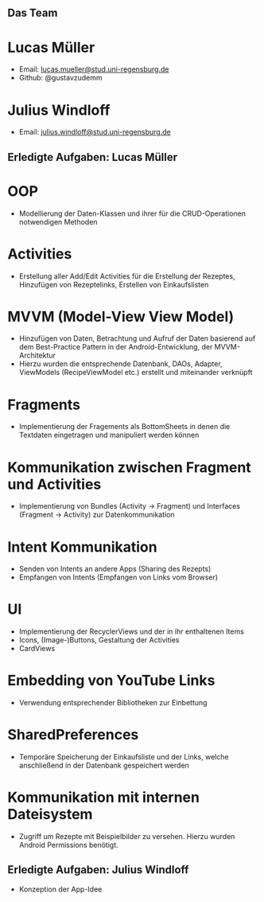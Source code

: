 ## Das Team

# Lucas Müller
- Email: lucas.mueller@stud.uni-regensburg.de
- Github: @gustavzudemm

# Julius Windloff
- Email: julius.windloff@stud.uni-regensburg.de

## Erledigte Aufgaben: Lucas Müller

# OOP
- Modellierung der Daten-Klassen und ihrer für die CRUD-Operationen notwendigen Methoden
# Activities
- Erstellung aller Add/Edit Activities für die Erstellung der Rezeptes, Hinzufügen von Rezeptelinks, Erstellen von Einkaufslisten
# MVVM (Model-View View Model)
- Hinzufügen von Daten, Betrachtung und Aufruf der Daten basierend auf dem Best-Practice Pattern in der Android-Entwicklung, der MVVM-Architektur
- Hierzu wurden die entsprechende Datenbank, DAOs, Adapter, ViewModels (RecipeViewModel etc.) erstellt und miteinander verknüpft
# Fragments
- Implementierung der Fragements als BottomSheets in denen die Textdaten eingetragen und manipuliert werden können
# Kommunikation zwischen Fragment und Activities
- Implementierung von Bundles (Activity -> Fragment) und Interfaces (Fragment -> Activity) zur Datenkommunikation
# Intent Kommunikation
- Senden von Intents an andere Apps (Sharing des Rezepts)
- Empfangen von Intents (Empfangen von Links vom Browser)
# UI
- Implementierung der RecyclerViews und der in ihr enthaltenen Items
- Icons, (Image-)Buttons, Gestaltung der Activities
- CardViews
# Embedding von YouTube Links
- Verwendung entsprechender Bibliotheken zur Einbettung
# SharedPreferences
- Temporäre Speicherung der Einkaufsliste und der Links, welche anschließend in der Datenbank gespeichert werden
# Kommunikation mit internen Dateisystem
- Zugriff um Rezepte mit Beispielbilder zu versehen. Hierzu wurden Android Permissions benötigt.

## Erledigte Aufgaben: Julius Windloff
- Konzeption der App-Idee



